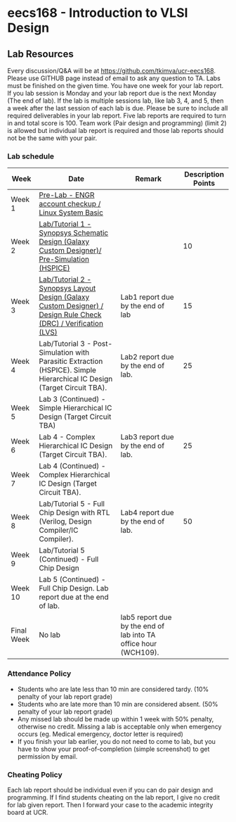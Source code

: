 # eecs168 - Introduction to VLSI Design

## Lab Resources

Every discussion/Q&A will be at https://github.com/tkimva/ucr-eecs168. Please use GITHUB page instead of email to ask any question to TA. Labs must be finished on the given time. You have one week for your lab report. If you lab session is Monday and your lab report due is the next Monday (The end of lab). If the lab is multiple sessions lab, like lab 3, 4, and 5, then a week after the last session of each lab is due. Please be sure to include all required deliverables in your lab report. Five lab reports are required to turn in and total score is 100. Team work (Pair design and programming) (limit 2) is allowed but individual lab report is required and those lab reports should not be the same with your pair.

### Lab schedule

| Week | Date | Remark | Description	Points |
| ---- | ---- | -------| ------------------ |
| Week 1	|	[Pre-Lab - ENGR account checkup / Linux System Basic](https://github.com/tkimva/ucr-eecs168/tree/master/lab0)	| | |
| Week 2	| [Lab/Tutorial 1 - Synopsys Schematic Design (Galaxy Custom Designer)/ Pre-Simulation (HSPICE)](https://github.com/tkimva/ucr-eecs168/tree/master/lab1)	| |10|
| Week 3	| [Lab/Tutorial 2 - Synopsys Layout Design (Galaxy Custom Designer) / Design Rule Check (DRC) / Verification (LVS)](https://github.com/tkimva/ucr-eecs168/tree/master/lab2)  | Lab1 report due by the end of lab | 15 |
|Week 4		 | Lab/Tutorial 3 - Post-Simulation with Parasitic Extraction (HSPICE). Simple Hierarchical IC Design (Target Circuit TBA). | Lab2 report due by the end of lab.	| 25 |
|Week 5		| Lab 3 (Continued) - Simple Hierarchical IC Design (Target Circuit TBA)	| | |
|Week 6	  | Lab 4 - Complex Hierarchical IC Design (Target Circuit TBA). | Lab3 report due by the end of lab.	| 25 |
|Week 7		| Lab 4 (Continued) - Complex Hierarchical IC Design (Target Circuit TBA).|	| |
|Week 8		| Lab/Tutorial 5 - Full Chip Design with RTL (Verilog, Design Compiler/IC Compiler).| Lab4 report due by the end of lab.	| 50 |
|Week 9		|Lab/Tutorial 5 (Continued) - Full Chip Design	|  |  |
|Week 10	|	Lab 5 (Continued) - Full Chip Design. Lab report due at the end of lab.	|  |  |
|Final Week | No lab | lab5 report due by the end of lab into TA office hour (WCH109). |  | |

### Attendance Policy

- Students who are late less than 10 min are considered tardy. (10% penalty of your lab report grade)
- Students who are late more than 10 min are considered absent. (50% penalty of your lab report grade)
- Any missed lab should be made up within 1 week with 50% penalty, otherwise no credit. Missing a lab is acceptable only when emergency occurs (eg. Medical emergency, doctor letter is required)
- If you finish your lab earlier, you do not need to come to lab, but you have to show your proof-of-completion (simple screenshot) to get permission by email.

### Cheating Policy

Each lab report should be individual even if you can do pair design and programming. If I find students cheating on the lab report, I give no credit for lab given report. Then I forward your case to the academic integrity board at UCR.

